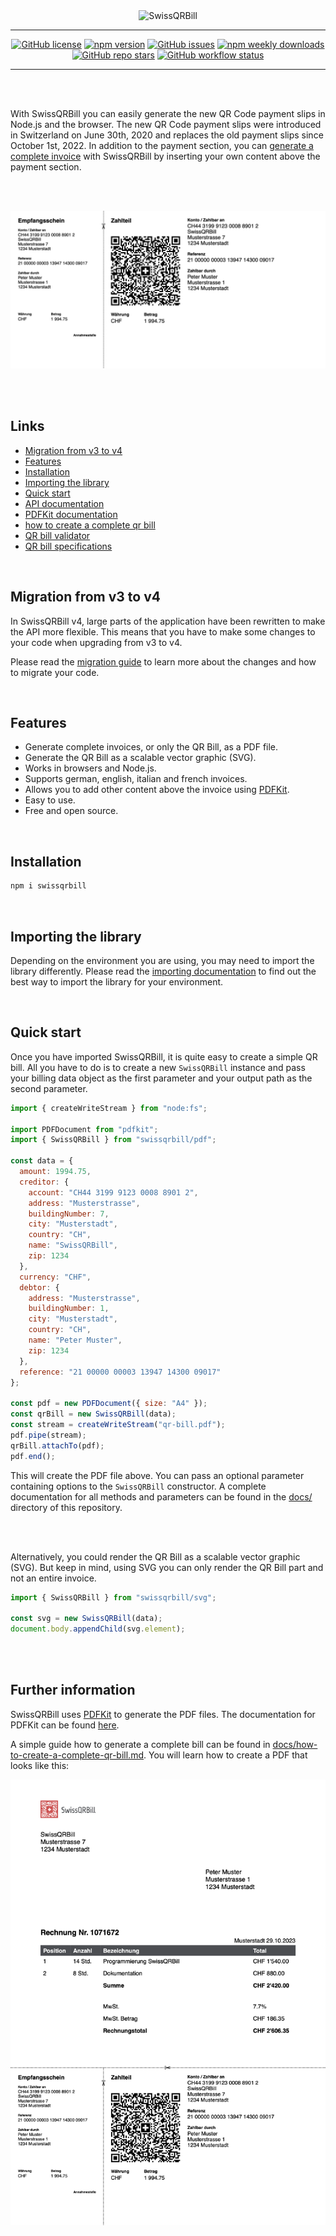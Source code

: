 <div align="center">
  <img alt="SwissQRBill" src="https://raw.githubusercontent.com/schoero/SwissQRBill/main/assets/swissqrbill-logo.svg">
</div>

---
<div align="center">

  [![GitHub license](https://img.shields.io/github/license/schoero/swissqrbill?style=flat-square&labelColor=454c5c&color=00AD51)](https://github.com/schoero/swissqrbill/blob/main/LICENSE)
  [![npm version](https://img.shields.io/npm/v/swissqrbill?style=flat-square&labelColor=454c5c&color=00AD51)](https://www.npmjs.com/package/swissqrbill?activeTab=versions)
  [![GitHub issues](https://img.shields.io/github/issues/schoero/swissqrbill?style=flat-square&labelColor=454c5c&color=00AD51)](https://github.com/schoero/swissqrbill/issues)
  [![npm weekly downloads](https://img.shields.io/npm/dw/swissqrbill?style=flat-square&labelColor=454c5c&color=00AD51)](https://www.npmjs.com/package/swissqrbill?activeTab=readme)
  [![GitHub repo stars](https://img.shields.io/github/stars/schoero/swissqrbill?style=flat-square&labelColor=454c5c&color=00AD51)](https://github.com/schoero/swissqrbill/stargazers)
  [![GitHub workflow status](https://img.shields.io/github/actions/workflow/status/schoero/swissqrbill/ci.yml?event=push&style=flat-square&labelColor=454c5c&color=00AD51)](https://github.com/schoero/swissqrbill/actions?query=workflow%3ACI)

</div>

---

<br/>
<br/>

With SwissQRBill you can easily generate the new QR Code payment slips in Node.js and the browser. The new QR Code payment slips were introduced in Switzerland on June 30th, 2020 and replaces the old payment slips since October 1st, 2022. In addition to the payment section, you can [generate a complete invoice](#further-information) with SwissQRBill by inserting your own content above the payment section.

<br/>
<br/>

![QR bill](assets/qr-bill.png)

<br/>
<br/>

## Links

* [Migration from v3 to v4](#migration-from-v3-to-v4)
* [Features](#features)
* [Installation](#installation)
* [Importing the library](#importing-the-library)
* [Quick start](#quick-start)
* [API documentation](./docs)
* [PDFKit documentation](http://pdfkit.org/docs/getting_started.html)
* [how to create a complete qr bill](./docs/how-to-create-a-complete-qr-bill.md)
* [QR bill validator](https://swiss-qr-invoice.org/validator/?lang=de)
* [QR bill specifications](https://www.six-group.com/dam/download/banking-services/standardization/qr-bill/ig-qr-bill-v2.2-en.pdf)

<br/>

## Migration from v3 to v4

In SwissQRBill v4, large parts of the application have been rewritten to make the API more flexible. This means that you have to make some changes to your code when upgrading from v3 to v4.

Please read the [migration guide](./docs/migration-v3-to-v4.md) to learn more about the changes and how to migrate your code.

<br/>

## Features

* Generate complete invoices, or only the QR Bill, as a PDF file.
* Generate the QR Bill as a scalable vector graphic (SVG).
* Works in browsers and Node.js.
* Supports german, english, italian and french invoices.
* Allows you to add other content above the invoice using [PDFKit](https://github.com/foliojs/pdfkit).
* Easy to use.
* Free and open source.

<br/>

## Installation

```sh
npm i swissqrbill
```

<br/>

## Importing the library

Depending on the environment you are using, you may need to import the library differently. Please read the [importing documentation][importing documentation] to find out the best way to import the library for your environment.

<br/>

## Quick start

Once you have imported SwissQRBill, it is quite easy to create a simple QR bill. All you have to do is to create a new `SwissQRBill` instance and pass your billing data object as the first parameter and your output path as the second parameter.

```js
import { createWriteStream } from "node:fs";

import PDFDocument from "pdfkit";
import { SwissQRBill } from "swissqrbill/pdf";

const data = {
  amount: 1994.75,
  creditor: {
    account: "CH44 3199 9123 0008 8901 2",
    address: "Musterstrasse",
    buildingNumber: 7,
    city: "Musterstadt",
    country: "CH",
    name: "SwissQRBill",
    zip: 1234
  },
  currency: "CHF",
  debtor: {
    address: "Musterstrasse",
    buildingNumber: 1,
    city: "Musterstadt",
    country: "CH",
    name: "Peter Muster",
    zip: 1234
  },
  reference: "21 00000 00003 13947 14300 09017"
};

const pdf = new PDFDocument({ size: "A4" });
const qrBill = new SwissQRBill(data);
const stream = createWriteStream("qr-bill.pdf");
pdf.pipe(stream);
qrBill.attachTo(pdf);
pdf.end();
```

This will create the PDF file above. You can pass an optional parameter containing options to the `SwissQRBill` constructor.
A complete documentation for all methods and parameters can be found in the [docs/][repository docs] directory of this repository.

<br/>
<br/>

Alternatively, you could render the QR Bill as a scalable vector graphic (SVG). But keep in mind, using SVG you can only render the QR Bill part and not an entire invoice.

```js
import { SwissQRBill } from "swissqrbill/svg";

const svg = new SwissQRBill(data);
document.body.appendChild(svg.element);
```

<br/>
<br/>

## Further information

SwissQRBill uses [PDFKit](https://github.com/foliojs/pdfkit) to generate the PDF files.
The documentation for PDFKit can be found [here](http://pdfkit.org/docs/getting_started.html).

A simple guide how to generate a complete bill can be found in [docs/how-to-create-a-complete-qr-bill.md][how to create a complete qr bill]. You will learn how to create a PDF that looks like this:

![Complete QR bill](assets/complete-qr-bill.png)

[importing documentation]: ./docs/importing.md
[repository docs]: ./docs/
[how to create a complete qr bill]: ./docs/how-to-create-a-complete-qr-bill.md
